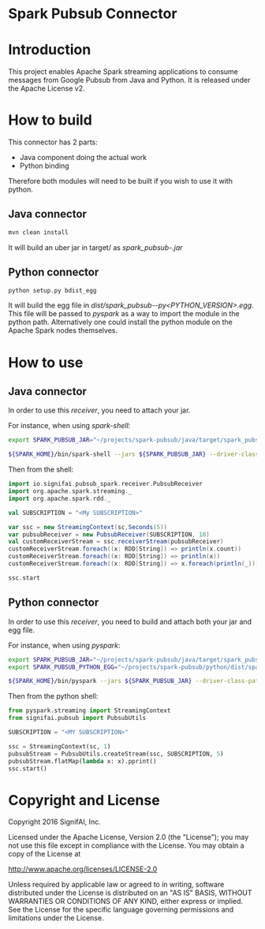 Spark Pubsub Connector
======================

# Introduction

This project enables Apache Spark streaming applications to consume messages from Google Pubsub from Java and Python.
It is released under the Apache License v2.

# How to build

This connector has 2 parts:
* Java component doing the actual work
* Python binding

Therefore both modules will need to be built if you wish to use it with python.

## Java connector

```bash
mvn clean install
```

It will build an uber jar in target/ as _spark_pubsub-<VERSION>.jar_


## Python connector

```bash
python setup.py bdist_egg
```

It will build the egg file in _dist/spark_pubsub-<VERISON>-py<PYTHON_VERSION>.egg_. This file will be passed to _pyspark_ as a way to import the module in the python path.
Alternatively one could install the python module on the Apache Spark nodes themselves.


# How to use

## Java connector
In order to use this _receiver_, you need to attach your jar.

For instance, when using _spark-shell_:
```bash
export SPARK_PUBSUB_JAR="~/projects/spark-pubsub/java/target/spark_pubsub-1.0-SNAPSHOT.jar"

${SPARK_HOME}/bin/spark-shell --jars ${SPARK_PUBSUB_JAR} --driver-class-path ${SPARK_PUBSUB_JAR}
```

Then from the shell:
```scala
import io.signifai.pubsub_spark.receiver.PubsubReceiver
import org.apache.spark.streaming._
import org.apache.spark.rdd._

val SUBSCRIPTION = "<My SUBSCRIPTION>"

var ssc = new StreamingContext(sc,Seconds(5))
var pubsubReceiver = new PubsubReceiver(SUBSCRIPTION, 10)
val customReceiverStream = ssc.receiverStream(pubsubReceiver)
customReceiverStream.foreach((x: RDD[String]) => println(x.count))
customReceiverStream.foreach((x: RDD[String]) => println(x))
customReceiverStream.foreach((x: RDD[String]) => x.foreach(println(_)))

ssc.start
```


## Python connector

In order to use this _receiver_, you need to build and attach both your jar and egg file.

For instance, when using _pyspark_:
```bash
export SPARK_PUBSUB_JAR="~/projects/spark-pubsub/java/target/spark_pubsub-1.0-SNAPSHOT.jar"
export SPARK_PUBSUB_PYTHON_EGG="~/projects/spark-pubsub/python/dist/spark_pubsub-1.0.0-py2.7.egg"

${SPARK_HOME}/bin/pyspark --jars ${SPARK_PUBSUB_JAR} --driver-class-path ${SPARK_PUBSUB_JAR} --py-files ${SPARK_PUBSUB_PYTHON_EGG} 
```

Then from the python shell:

```python
from pyspark.streaming import StreamingContext
from signifai.pubsub import PubsubUtils

SUBSCRIPTION = "<MY SUBSCRIPTION>"

ssc = StreamingContext(sc, 1)
pubsubStream = PubsubUtils.createStream(ssc, SUBSCRIPTION, 5)
pubsubStream.flatMap(lambda x: x).pprint()
ssc.start()
```


# Copyright and License

Copyright 2016 SignifAI, Inc.

Licensed under the Apache License, Version 2.0 (the "License");
you may not use this file except in compliance with the License.
You may obtain a copy of the License at

http://www.apache.org/licenses/LICENSE-2.0

Unless required by applicable law or agreed to in writing, software
distributed under the License is distributed on an "AS IS" BASIS,
WITHOUT WARRANTIES OR CONDITIONS OF ANY KIND, either express or implied.
See the License for the specific language governing permissions and
limitations under the License.
